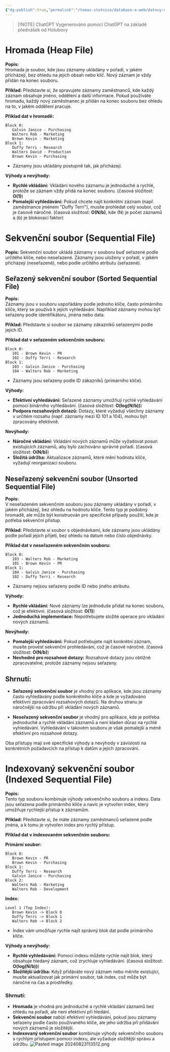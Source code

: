 ```yaml
---
{"dg-publish":true,"permalink":"/tomas-statnice/databaze-a-web/datovy-management/zaklady-indexovani/zakladni-typy-organizace-souboru/","tags":["tomas","datovy_management","databaze_a_web"],"noteIcon":""}
---
```


> [!NOTE] ChatGPT
> Vygenerováno pomocí ChatGPT na základě přednášek od Holubovy

# Hromada (Heap File)
**Popis:**  
Hromada je soubor, kde jsou záznamy ukládány v pořadí, v jakém přicházejí, bez ohledu na jejich obsah nebo klíč. Nový záznam je vždy přidán na konec souboru.

**Příklad:**
Představte si, že spravujete záznamy zaměstnanců, kde každý záznam obsahuje jméno, oddělení a další informace. Pokud používáte hromadu, každý nový zaměstnanec je přidán na konec souboru bez ohledu na to, v jakém oddělení pracuje.

**Příklad dat v hromadě:**
```
Block 0:
   Galvin Janice - Purchasing
   Walters Rob - Marketing
   Brown Kevin - Marketing
Block 1:
   Duffy Terri - Research
   Walters David - Production
   Brown Kevin - Purchasing
```
- Záznamy jsou ukládány postupně tak, jak přicházejí.

**Výhody a nevýhody:**
- **Rychlé vkládání:** Vkládání nového záznamu je jednoduché a rychlé, protože se záznam vždy přidá na konec souboru. (časová složitost: **O(1)**)
- **Pomalejší vyhledávání:** Pokud chcete najít konkrétní záznam (např. zaměstnance jménem "Duffy Terri"), musíte prohledat celý soubor, což je časově náročné. (časová složitost: **O(N/b)**, kde \(N\) je počet záznamů a \(b\) je blokovací faktor)

# Sekvenční soubor (Sequential File)

**Popis:**
Sekvenční soubor ukládá záznamy v souboru buď seřazené podle určitého klíče, nebo neseřazené. Záznamy jsou uloženy v pořadí, v jakém přicházejí (neseřazené), nebo podle určitého atributu (seřazené).

## Seřazený sekvenční soubor (Sorted Sequential File)

**Popis:**  
Záznamy jsou v souboru uspořádány podle jednoho klíče, často primárního klíče, který se používá k jejich vyhledávání. Například záznamy mohou být seřazeny podle identifikátoru, jména nebo data.

**Příklad:**
Představte si soubor se záznamy zákazníků seřazenými podle jejich ID.

**Příklad dat v seřazeném sekvenčním souboru:**
```
Block 0:
   101 - Brown Kevin - PR
   102 - Duffy Terri - Research
Block 1:
   103 - Galvin Janice - Purchasing
   104 - Walters Rob - Marketing
```
- Záznamy jsou seřazeny podle ID zákazníků (primárního klíče).

**Výhody:**
- **Efektivní vyhledávání:** Seřazené záznamy umožňují rychlé vyhledávání pomocí binárního vyhledávání. (časová složitost: **O(log(N/b))**)
- **Podpora rozsahových dotazů:** Dotazy, které vyžadují všechny záznamy v určitém rozsahu (např. záznamy mezi ID 101 a 104), mohou být zpracovány efektivně.

**Nevýhody:**
- **Náročné vkládání:** Vkládání nových záznamů může vyžadovat posun existujících záznamů, aby bylo zachováno správné pořadí. (časová složitost: **O(N/b)**)
- **Složitá údržba:** Aktualizace záznamů, které mění hodnotu klíče, vyžadují reorganizaci souboru.

## Neseřazený sekvenční soubor (Unsorted Sequential File)

**Popis:**  
V neseřazeném sekvenčním souboru jsou záznamy ukládány v pořadí, v jakém přicházejí, bez ohledu na hodnotu klíče. Tento typ je podobný hromadě, ale může být konstruován pro specifické případy použití, kde je potřeba sekvenční přístup.

**Příklad:**
Představte si soubor s objednávkami, kde záznamy jsou ukládány podle pořadí jejich přijetí, bez ohledu na datum nebo číslo objednávky.

**Příklad dat v neseřazeném sekvenčním souboru:**
```
Block 0:
   103 - Walters Rob - Marketing
   101 - Brown Kevin - PR
Block 1:
   104 - Galvin Janice - Purchasing
   102 - Duffy Terri - Research
```
- Záznamy nejsou seřazeny podle ID nebo jiného atributu.

**Výhody:**
- **Rychlé vkládání:** Nové záznamy lze jednoduše přidat na konec souboru, což je efektivní. (časová složitost: **O(1)**)
- **Jednoduchá implementace:** Nepotřebujete složité operace pro vkládání nových záznamů.

**Nevýhody:**
- **Pomalejší vyhledávání:** Pokud potřebujete najít konkrétní záznam, musíte provést sekvenční prohledávání, což je časově náročné. (časová složitost: **O(N/b)**)
- **Nevhodné pro rozsahové dotazy:** Rozsahové dotazy jsou obtížně zpracovatelné, protože záznamy nejsou seřazeny.

## Shrnutí:

- **Seřazený sekvenční soubor** je vhodný pro aplikace, kde jsou záznamy často vyhledávány podle konkrétního klíče a kde je vyžadováno efektivní zpracování rozsahových dotazů. Na druhou stranu je náročnější na údržbu při vkládání nových záznamů.
  
- **Neseřazený sekvenční soubor** je vhodný pro aplikace, kde je potřeba jednoduché a rychlé vkládání záznamů a není kladen důraz na rychlé vyhledávání. Vyhledávání v takovém souboru je však pomalejší a méně efektivní pro rozsahové dotazy.

Oba přístupy mají své specifické výhody a nevýhody v závislosti na konkrétních požadavcích na přístup k datům a jejich zpracování.

# Indexovaný sekvenční soubor (Indexed Sequential File)
**Popis:**  
Tento typ souboru kombinuje výhody sekvenčního souboru a indexu. Data jsou seřazena podle primárního klíče a navíc je vytvořen index, který umožňuje rychlejší přístup k záznamům.

**Příklad:**
Představte si, že máte záznamy zaměstnanců seřazené podle jména, a k tomu je vytvořen index pro rychlý přístup.

**Příklad dat v indexovaném sekvenčním souboru:**

**Primární soubor:**
```
Block 0:
   Brown Kevin - PR
   Brown Kevin - Purchasing
Block 1:
   Duffy Terri - Research
   Galvin Janice - Purchasing
Block 2:
   Walters Rob - Marketing
   Walters Rob - Development
```

**Index:**
```
Level 1 (Top Index):
   Brown Kevin -> Block 0
   Duffy Terri -> Block 1
   Walters Rob -> Block 2
```
- Index vám umožňuje rychle najít správný blok dat podle primárního klíče.

**Výhody a nevýhody:**
- **Rychlé vyhledávání:** Pomocí indexu můžete rychle najít blok, který obsahuje hledaný záznam, což zrychluje vyhledávání. (časová složitost: **O(log(N/b))**)
- **Složitější údržba:** Když přidáváte nový záznam nebo měníte existující, musíte aktualizovat jak primární soubor, tak index, což může být náročné na čas a prostředky.

### Shrnutí:
- **Hromada** je vhodná pro jednoduché a rychlé vkládání záznamů bez ohledu na pořadí, ale není efektivní při hledání.
- **Sekvenční soubor** nabízí efektivní vyhledávání, pokud jsou záznamy seřazeny podle často používaného klíče, ale jeho údržba při přidávání nových záznamů je složitější.
- **Indexovaný sekvenční soubor** kombinuje výhody sekvenčního souboru s rychlým přístupem pomocí indexu, ale vyžaduje složitější správu a údržbu.
![Pasted image 20240823113512.png](/img/user/assets/img/Pasted%20image%2020240823113512.png)